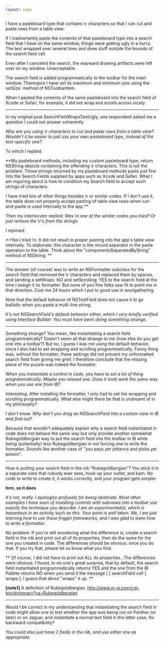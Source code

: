 ```yaml
---
layout: page
---
```


I have a pasteboard type that contains \r characters so that I can cut and paste rows from a table view.

If I inadvertently paste the contents of that pasteboard type into a search field that I have on the same window, things were getting
ugly in a hurry. The text wrapped over several lines and drew stuff outside the bounds of the search field cell.

Even after I canceled the search, the wayward drawing artifacts were left over on my window. Unacceptable.

The search field is added programmatically to the toolbar for the main window.
Thereupon I have set its maximum and minimum size using the setSize: method of NSToolbarItem.

When I pasted the contents of the same pasteboard into the search field of Xcode or Safari, for example, it did not wrap
and scrolls across nicely.

----

In my original post SearchFieldWrapsTextUgly, one respondent asked me a question I could not answer coherently

*Why are you using \r characters to cut and paste rows from a table view? Wouldn't it be easier to just use your own pasteboard type, instead of the text-specific one?*

To which I replied:

**My pasteboard methods, including my custom pasteboard type, return NSString objects containing the offending \r characters. This is not the problem. Those strings returned by my pasteboard methods paste just fine into the Search Fields supplied by
apps such as Xcode and Safari. What I am inquiring about is how to condition my Search field to accept such strings of characters.

I have tried lots of other things besides \r or similar codes. If I don't use it, the table does not properly accept pasting of table view rows
when cut-and-paste is used internally to the app.**

Then my interlocutor replied:
*Was \n one of the similar codes you tried? Or just remove the \r's from the strings.*

I rejoined:

**Yes I tried \n. It did not result in proper pasting into the app's table view internally.
To elaborate: this character is the
record separator in the paste operation to the table. Think about the "componentsSeparatedByString" method of NSString.
**

----

The answer (of course) was to write an NSFormatter subclass for the search field that removed the \r characters and replaced them by spaces,
and sending a setWraps: NO and setScrolling: YES to the search field at the time I assign it its formatter.
But <BOO HOO> none of you fine folks saw fit to point me in that direction. Cost me 24 hours <SNIF> which I put to good use in woolgathering.

Note that the default behavior of NSTextField does not cause it to go ballistic when you paste a multi-line string.

*It's not NSSearchField's default behavior either, which I very briefly verified using Interface Builder. You must have been doing something strange.*

----

Something strange? You mean, like instantiating a search field programmatically? Doesn't seem all that strange to me (how else do you get one into a toolbar?) But no, I guess I was not using the default behavior, since I also had to set wrapping and scrolling programmatically. Funny thing was, without the formatter, these settings did not prevent my unformatted search field from giving me grief. I therefore conclude that the missing piece of the puzzle was indeed the formatter.

*When you instantiate a control in code, you have to set a lot of thing programmatically. Maybe you missed one. Does it (not) work the same way when you use one from IB?*

Interesting. After installing the formatter, I only had to set the wrapping and scrolling programmatically. What else might there be that is undreamt of in my philosophy?

*I don't know. Why don't you drag an NSSearchField into a custom view in IB and find out?*

Because that wouldn't adequately explain why a search field instantiated in code does not behave the same way but only provide another somewhat Rubegoldbergian way to put the search field into the toolbar in IB while being (potentially) less Rubegoldbergian in not forcing one to write the formatter. Sounds like another case of "you pays yer pittance and picks yer poison".

----

How is putting your search field in the nib "Rubegoldbergian"? You stick it in a separate view that nobody ever sees, hook up your outlet, and bam. No code to write to create it, it works correctly, and your program gets simpler.

**hrm. so it does**

*It's not, really. I apologize profusely for being obstinate. Most other examples I have seen of installing controls with subviews into a toolbar use exactly the technique you describe. I am an experimentalist, which is hazardous in an activity such as this. Your point is well taken. Me, I am just learning how to use these friggin frameworks, and I was glad to learn how to write a formatter.*

No problem. If you're still wondering what the difference is, create a search field in the nib and print out all of its properties, then do the same for the one you created in code. The differences should be obvious. once you do that. If you try that, please let us know what you find.

**
Of course, I did not have to print out ALL its properties...The differences were obvious.
I found, to no one's great surprise, that by default, the search field instantiated programmatically returns YES and the one from the IB Palette returns NO when you send it the message [ [ searchField cell ] wraps ]. I guess that about "wraps" it up. <snrk> <snrk> 
**

**[note1]**
A definition of Rubegoldbergian. http://www.m-w.com/cgi-bin/dictionary?va=Rubegoldbergian

----

Would I be correct in my understanding that instantiating the search field in code might allow one to test whether the app
was being run on Panther (or later) or on Jaguar, and instantiate a normal text field in the latter case, for backward compatibility?

*You could also just have 2 fields in the nib, and use either one as appropriate.*
